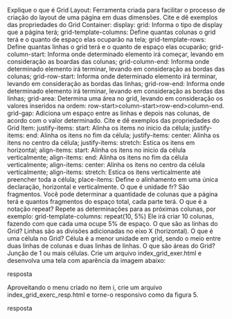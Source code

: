 Explique o que é Grid Layout:
Ferramenta criada para facilitar o processo de criação do layout de uma página em duas dimensões.
Cite e dê exemplos das propriedades do Grid Container:
display: grid: Informa o tipo de display que a página terá;
grid-template-columns: Define quantas colunas o grid terá e o quanto de espaço elas ocuparão na tela;
grid-template-rows: Define quantas linhas o grid terá e o quanto de espaço elas ocuparão;
grid-column-start: Informa onde determinado elemento irá começar, levando em consideração as boardas das colunas;
grid-column-end: Informa onde determinado elemento irá terminar, levando em consideração as bordas das colunas;
grid-row-start: Informa onde determinado elemento irá terminar, levando em consideração as bordas das linhas;
grid-row-end: Informa onde determinado elemento irá terminar, levando em consideração as bordas das linhas;
grid-area: Determina uma área no grid, levando em consideração os valores inseridos na ordem: row-start>column-start>row-end>column-end.
grid-gap: Adiciona um espaço entre as linhas e depois nas colunas, de acordo com o valor determinado.
Cite e dê exemplos das propriedades do Grid Item:
justify-items: start: Alinha os items no inicio da célula;
justify-items: end: Alinha os itens no fim da célula;
justify-items: center: Alinha os itens no centro da célula;
justify-items: stretch: Estica os itens em horizontal;
align-items: start: Alinha os itens no inicio da célula verticalmente;
align-items: end: Alinha os itens no fim da célula verticalmente;
align-items: center: Alinha os itens no centro da célula verticalmente;
align-items: stretch: Estica os itens verticalmente até preencher toda a célula;
place-items: Define o alinhamento em uma única declaração, horizontal e verticalmente.
O que é unidade fr?
São fragmentos. Você pode determinar a quantidade de colunas que a página terá e quantos fragmentos do espaço total, cada parte terá.
O que é a notação repeat?
Repete as determinações para as próximas colunas, por exemplo: grid-template-columns: repeat(10, 5%) Ele irá criar 10 colunas, fazendo com que cada uma ocupe 5% de espaço.
O que são as linhas do Grid?
Linhas são as divisões adicionadas no eixo X (horizontal).
O que é uma célula no Grid?
Célula é a menor unidade em grid, sendo o meio entre duas linhas de colunas e duas linhas de linhas.
O que são áreas do Grid?
Junção de 1 ou mais células.
Crie um arquivo index_grid_exer.html e desenvolva uma tela com aparência da imagem abaixo:


resposta

Aproveitando o menu criado no item i, crie um arquivo index_grid_exerc_resp.html e torne-o responsivo como da figura 5.


resposta